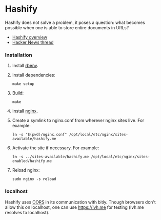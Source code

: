 # Hashify

Hashify does not solve a problem, it poses a question: what becomes possible
when one is able to store entire documents in URLs?

  - [Hashify overview](http://bit.ly/dXYxGU)
  - [Hacker News thread](https://news.ycombinator.com/item?id=2464213)


### Installation

1.  Install [rbenv](https://github.com/rbenv/rbenv).

2.  Install dependencies:

        make setup

3.  Build:

        make

4.  Install [nginx](https://www.nginx.com/).

5.  Create a symlink to nginx.conf from wherever nginx sites live. For example:

        ln -s "$(pwd)/nginx.conf" /opt/local/etc/nginx/sites-available/hashify.me

6.  Activate the site if necessary. For example:

        ln -s ../sites-available/hashify.me /opt/local/etc/nginx/sites-enabled/hashify.me

7.  Reload nginx:

        sudo nginx -s reload


### localhost

Hashify uses [CORS](https://en.wikipedia.org/wiki/Cross-origin_resource_sharing)
in its communication with bitly. Though browsers don't allow this on localhost,
one can use <https://lvh.me> for testing (lvh.me resolves to localhost).

